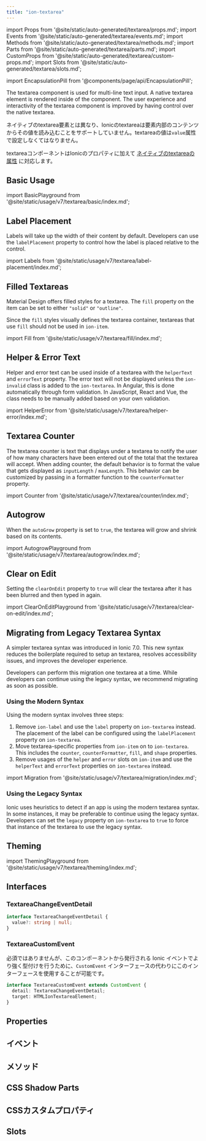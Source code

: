 ```yaml
---
title: "ion-textarea"
---
```

import Props from '@site/static/auto-generated/textarea/props.md';
import Events from '@site/static/auto-generated/textarea/events.md';
import Methods from '@site/static/auto-generated/textarea/methods.md';
import Parts from '@site/static/auto-generated/textarea/parts.md';
import CustomProps from '@site/static/auto-generated/textarea/custom-props.md';
import Slots from '@site/static/auto-generated/textarea/slots.md';

<head>
  <title>Ionic Textarea Component and CSS Properties for Multi-Line Input</title>
  <meta name="description" content="Textareaは複数行の入力のためのものです。このコンポーネントは、Ionicのプロパティに加えて、ネイティブのtextareaの属性を受け付けます。使用方法とCSS要素については、こちらをご覧ください。" />
</head>

import EncapsulationPill from '@components/page/api/EncapsulationPill';

<EncapsulationPill type="scoped" />

The textarea component is used for multi-line text input. A native textarea element is rendered inside of the component. The user experience and interactivity of the textarea component is improved by having control over the native textarea.

ネイティブのtextarea要素とは異なり、Ionicのtextareaは要素内部のコンテンツからその値を読み込むことをサポートしていません。textareaの値は`value`属性で設定しなくてはなりません。

textareaコンポーネントはIonicのプロパティに加えて [ネイティブのtextareaの属性](https://developer.mozilla.org/en-US/docs/Web/HTML/Element/textarea) に対応します。

## Basic Usage

import BasicPlayground from '@site/static/usage/v7/textarea/basic/index.md';

<BasicPlayground />

## Label Placement

Labels will take up the width of their content by default. Developers can use the `labelPlacement` property to control how the label is placed relative to the control.

import Labels from '@site/static/usage/v7/textarea/label-placement/index.md';

<LabelPlacement />

## Filled Textareas

Material Design offers filled styles for a textarea. The `fill` property on the item can be set to either `"solid"` or `"outline"`.

Since the `fill` styles visually defines the textarea container, textareas that use `fill` should not be used in `ion-item`.

import Fill from '@site/static/usage/v7/textarea/fill/index.md';

<Fill />

## Helper & Error Text

Helper and error text can be used inside of a textarea with the `helperText` and `errorText` property. The error text will not be displayed unless the `ion-invalid` class is added to the `ion-textarea`. In Angular, this is done automatically through form validation. In JavaScript, React and Vue, the class needs to be manually added based on your own validation.

import HelperError from '@site/static/usage/v7/textarea/helper-error/index.md';

<HelperError />

## Textarea Counter

The textarea counter is text that displays under a textarea to notify the user of how many characters have been entered out of the total that the textarea will accept. When adding counter, the default behavior is to format the value that gets displayed as `inputLength` / `maxLength`. This behavior can be customized by passing in a formatter function to the `counterFormatter` property.

import Counter from '@site/static/usage/v7/textarea/counter/index.md';

<Counter />

## Autogrow

When the `autoGrow` property is set to `true`, the textarea will grow and shrink based on its contents.

import AutogrowPlayground from '@site/static/usage/v7/textarea/autogrow/index.md';

<AutogrowPlayground />

## Clear on Edit

Setting the `clearOnEdit` property to `true` will clear the textarea after it has been blurred and then typed in again.

import ClearOnEditPlayground from '@site/static/usage/v7/textarea/clear-on-edit/index.md';

<ClearOnEditPlayground />

## Migrating from Legacy Textarea Syntax

A simpler textarea syntax was introduced in Ionic 7.0. This new syntax reduces the boilerplate required to setup an textarea, resolves accessibility issues, and improves the developer experience.

Developers can perform this migration one textarea at a time. While developers can continue using the legacy syntax, we recommend migrating as soon as possible.


### Using the Modern Syntax

Using the modern syntax involves three steps:

1. Remove `ion-label` and use the `label` property on `ion-textarea` instead. The placement of the label can be configured using the `labelPlacement` property on `ion-textarea`.
2. Move textarea-specific properties from `ion-item` on to `ion-textarea`. This includes the `counter`, `counterFormatter`, `fill`, and `shape` properties.
3. Remove usages of the `helper` and `error` slots on `ion-item` and use the `helperText` and `errorText` properties on `ion-textarea` instead.

import Migration from '@site/static/usage/v7/textarea/migration/index.md';

<Migration />

### Using the Legacy Syntax

Ionic uses heuristics to detect if an app is using the modern textarea syntax. In some instances, it may be preferable to continue using the legacy syntax. Developers can set the `legacy` property on `ion-textarea` to `true` to force that instance of the textarea to use the legacy syntax.

## Theming

import ThemingPlayground from '@site/static/usage/v7/textarea/theming/index.md';

<ThemingPlayground />

## Interfaces

### TextareaChangeEventDetail

```typescript
interface TextareaChangeEventDetail {
  value?: string | null;
}
```

### TextareaCustomEvent

必須ではありませんが、このコンポーネントから発行される Ionic イベントでより強く型付けを行うために、`CustomEvent` インターフェースの代わりにこのインターフェースを使用することが可能です。

```typescript
interface TextareaCustomEvent extends CustomEvent {
  detail: TextareaChangeEventDetail;
  target: HTMLIonTextareaElement;
}
```

## Properties
<Props />

## イベント
<Events />

## メソッド
<Methods />

## CSS Shadow Parts
<Parts />

## CSSカスタムプロパティ
<CustomProps />

## Slots
<Slots />